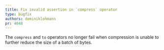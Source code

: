 ```yaml
---
title: Fix invalid assertion in `compress` operator
type: bugfix
authors: dominiklohmann
pr: 4048
---
```


The `compress` and `to` operators no longer fail when compression is unable to
further reduce the size of a batch of bytes.
